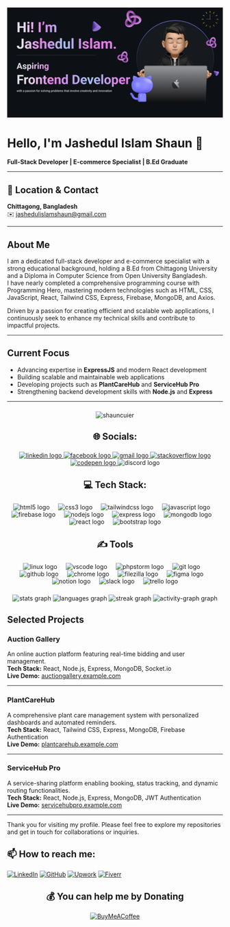 ![Banner](https://raw.githubusercontent.com/shauncuier/shauncuier/refs/heads/main/shaun%20README.png)

###

# Hello, I'm **Jashedul Islam Shaun** 👋

**Full-Stack Developer | E-commerce Specialist | B.Ed Graduate**

---

## 📍 Location & Contact

**Chittagong, Bangladesh**  
✉️ jashedulislamshaun@gmail.com

---

## About Me

I am a dedicated full-stack developer and e-commerce specialist with a strong educational background, holding a B.Ed from Chittagong University and a Diploma in Computer Science from Open University Bangladesh.  
I have nearly completed a comprehensive programming course with Programming Hero, mastering modern technologies such as HTML, CSS, JavaScript, React, Tailwind CSS, Express, Firebase, MongoDB, and Axios.

Driven by a passion for creating efficient and scalable web applications, I continuously seek to enhance my technical skills and contribute to impactful projects.

---

## Current Focus

- Advancing expertise in **ExpressJS** and modern React development
- Building scalable and maintainable web applications
- Developing projects such as **PlantCareHub** and **ServiceHub Pro**
- Strengthening backend development skills with **Node.js** and **Express**

---

###

<p align="center"> <img src="https://komarev.com/ghpvc/?username=shauncuier&label=Profile%20views&color=0e75b6&style=flat" alt="shauncuier" /> </p>

###



<h2 align="center">🌐 Socials:</h2>

###

<div align="center">
  <a href="https://www.linkedin.com/in/jashedulislamshaun" target="_blank">
    <img src="https://raw.githubusercontent.com/maurodesouza/profile-readme-generator/master/src/assets/icons/social/linkedin/default.svg" width="52" height="40" alt="linkedin logo"  />
  </a>
  <a href="https://www.facebook.com/jashedulislamshaun" target="_blank">
    <img src="https://raw.githubusercontent.com/maurodesouza/profile-readme-generator/master/src/assets/icons/social/facebook/default.svg" width="52" height="40" alt="facebook logo"  />
  </a>
  <a href="jashedulislamshaun@gmail.com" target="_blank">
    <img src="https://raw.githubusercontent.com/maurodesouza/profile-readme-generator/master/src/assets/icons/social/gmail/default.svg" width="52" height="40" alt="gmail logo"  />
  </a>
  <a href="https://stackoverflow.com/users/14972778/shaun" target="_blank">
    <img src="https://raw.githubusercontent.com/maurodesouza/profile-readme-generator/master/src/assets/icons/social/stackoverflow/default.svg" width="52" height="40" alt="stackoverflow logo"  />
  </a>
  <a href="https://codepen.io/shauncuier" target="_blank">
    <img src="https://raw.githubusercontent.com/maurodesouza/profile-readme-generator/master/src/assets/icons/social/codepen/default.svg" width="52" height="40" alt="codepen logo"  />
  </a>
  <img src="https://raw.githubusercontent.com/maurodesouza/profile-readme-generator/master/src/assets/icons/social/discord/default.svg" width="52" height="40" alt="discord logo"  />
</div>

###

<h2 align="center">💻 Tech Stack:</h2>

###

<div align="center">
  <img src="https://cdn.jsdelivr.net/gh/devicons/devicon/icons/html5/html5-original.svg" height="40" alt="html5 logo"  />
  <img width="12" />
  <img src="https://cdn.jsdelivr.net/gh/devicons/devicon/icons/css3/css3-original.svg" height="40" alt="css3 logo"  />
  <img width="12" />
  <img src="https://cdn.jsdelivr.net/gh/devicons/devicon/icons/tailwindcss/tailwindcss-original-wordmark.svg" height="40" alt="tailwindcss logo"  />
  <img width="12" />
  <img src="https://cdn.jsdelivr.net/gh/devicons/devicon/icons/javascript/javascript-original.svg" height="40" alt="javascript logo"  />
  <img width="12" />
  <img src="https://cdn.jsdelivr.net/gh/devicons/devicon/icons/firebase/firebase-plain.svg" height="40" alt="firebase logo"  />
  <img width="12" />
  <img src="https://cdn.jsdelivr.net/gh/devicons/devicon/icons/nodejs/nodejs-original.svg" height="40" alt="nodejs logo"  />
  <img width="12" />
  <img src="https://cdn.jsdelivr.net/gh/devicons/devicon/icons/express/express-original.svg" height="40" alt="express logo"  />
  <img width="12" />
  <img src="https://cdn.jsdelivr.net/gh/devicons/devicon/icons/mongodb/mongodb-original.svg" height="40" alt="mongodb logo"  />
  <img width="12" />
  <img src="https://cdn.jsdelivr.net/gh/devicons/devicon/icons/react/react-original.svg" height="40" alt="react logo"  />
  <img width="12" />
  <img src="https://cdn.jsdelivr.net/gh/devicons/devicon/icons/bootstrap/bootstrap-original.svg" height="40" alt="bootstrap logo"  />
</div>

###

<h2 align="center">✍️ Tools</h2>

###

<div align="center">
  <img src="https://cdn.jsdelivr.net/gh/devicons/devicon/icons/linux/linux-original.svg" height="40" alt="linux logo"  />
  <img width="12" />
  <img src="https://cdn.jsdelivr.net/gh/devicons/devicon/icons/vscode/vscode-original.svg" height="40" alt="vscode logo"  />
  <img width="12" />
  <img src="https://cdn.jsdelivr.net/gh/devicons/devicon/icons/phpstorm/phpstorm-original.svg" height="40" alt="phpstorm logo"  />
  <img width="12" />
  <img src="https://cdn.jsdelivr.net/gh/devicons/devicon/icons/git/git-original.svg" height="40" alt="git logo"  />
  <img width="12" />
  <img src="https://cdn.jsdelivr.net/gh/devicons/devicon/icons/github/github-original.svg" height="40" alt="github logo"  />
  <img width="12" />
  <img src="https://cdn.jsdelivr.net/gh/devicons/devicon/icons/chrome/chrome-original.svg" height="40" alt="chrome logo"  />
  <img width="12" />
  <img src="https://cdn.jsdelivr.net/gh/devicons/devicon/icons/filezilla/filezilla-plain.svg" height="40" alt="filezilla logo"  />
  <img width="12" />
  <img src="https://cdn.jsdelivr.net/gh/devicons/devicon/icons/figma/figma-original.svg" height="40" alt="figma logo"  />
  <img width="12" />
  <img src="https://cdn.jsdelivr.net/gh/devicons/devicon/icons/notion/notion-original.svg" height="40" alt="notion logo"  />
  <img width="12" />
  <img src="https://cdn.jsdelivr.net/gh/devicons/devicon/icons/slack/slack-original.svg" height="40" alt="slack logo"  />
  <img width="12" />
  <img src="https://cdn.jsdelivr.net/gh/devicons/devicon/icons/trello/trello-plain.svg" height="40" alt="trello logo"  />
</div>

###

###

<div align="center">

  <img src="https://github-readme-stats.vercel.app/api?username=shauncuier&hide_title=false&hide_rank=false&show_icons=true&include_all_commits=true&count_private=true&disable_animations=false&theme=dracula&locale=en&hide_border=false&order=1" height="150" alt="stats graph"  />
  <img src="https://github-readme-stats.vercel.app/api/top-langs?username=shauncuier&locale=en&hide_title=false&layout=compact&card_width=320&langs_count=5&theme=dracula&hide_border=false&order=2" height="150" alt="languages graph"  />
  <img src="https://streak-stats.demolab.com?user=shauncuier&locale=en&mode=daily&theme=dracula&hide_border=false&border_radius=5&order=3" height="150" alt="streak graph"  />
  <img src="https://github-readme-activity-graph.vercel.app/graph?username=shauncuier&radius=16&theme=react&area=true&order=5" height="300" alt="activity-graph graph" />
</div>




## Selected Projects

### Auction Gallery  
An online auction platform featuring real-time bidding and user management.  
**Tech Stack:** React, Node.js, Express, MongoDB, Socket.io  
**Live Demo:** [auctiongallery.example.com](https://auctiongallery.example.com)  

---

### PlantCareHub  
A comprehensive plant care management system with personalized dashboards and automated reminders.  
**Tech Stack:** React, Tailwind CSS, Express, MongoDB, Firebase Authentication  
**Live Demo:** [plantcarehub.example.com](https://plantcarehub.example.com)  

---

### ServiceHub Pro  
A service-sharing platform enabling booking, status tracking, and dynamic routing functionalities.  
**Tech Stack:** React, Node.js, Express, MongoDB, JWT Authentication  
**Live Demo:** [servicehubpro.example.com](https://servicehubpro.example.com)  

---

Thank you for visiting my profile. Please feel free to explore my repositories and get in touch for collaborations or inquiries.

## 📫 How to reach me:
[![LinkedIn](https://img.shields.io/badge/LinkedIn-blue?logo=linkedin&style=for-the-badge)](https://linkedin.com/in/shauncuier) 
[![GitHub](https://img.shields.io/badge/GitHub-black?logo=github&style=for-the-badge)](https://github.com/shauncuier)  [![Upwork](https://img.shields.io/badge/Upwork-green?logo=upwork&style=for-the-badge)](https://www.upwork.com/freelancers/~01c75e88b6540d813f)  [![Fiverr](https://img.shields.io/badge/Fiverr-lightgreen?logo=fiverr&style=for-the-badge)](https://www.fiverr.com/jashedulislam)  

###
<div align="center">

## 💰 You can help me by Donating

[![BuyMeACoffee](https://img.shields.io/badge/Buy%20Me%20a%20Coffee-ffdd00?style=for-the-badge&logo=buy-me-a-coffee&logoColor=black)](https://buymeacoffee.com/shauncuier)

</div>
